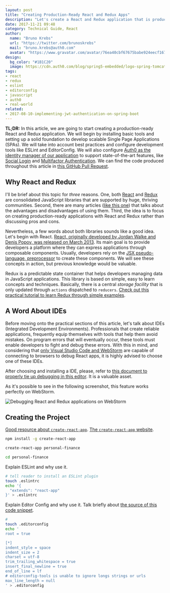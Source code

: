 ```yaml
---
layout: post
title: "Creating Production-Ready React and Redux Apps"
description: "Let's create a React and Redux application that is production-ready. We will rely on best-practices and address security from the beginning to achieve this."
date: 2017-11-21 09:48
category: Technical Guide, React
author:
  name: "Bruno Krebs"
  url: "https://twitter.com/brunoskrebs"
  mail: "bruno.krebs@auth0.com"
  avatar: "https://www.gravatar.com/avatar/76ea40cbf67675babe924eecf167b9b8?s=60"
design:
  bg_color: "#1B1C20"
  image: https://cdn.auth0.com/blog/spring5-embedded/logo-spring-tomcat-gradle.png
tags:
- react
- redux
- eslint
- editorconfig
- javascript
- auth0
- real-world
related:
- 2017-08-10-implementing-jwt-authentication-on-spring-boot
---
```


**TL;DR:** In this article, we are going to start creating a production-ready React and Redux application. We will begin by installing basic tools and setting up a solid foundation to develop scalable Single Page Applications (SPAs). We will take into account best practices and configure development tools like ESLint and EditorConfig. We will also configure [Auth0 as the identity manager of our application](https://auth0.com/user-management) to support state-of-the-art features, like [Social Login](https://auth0.com/learn/social-login/) and [Multifactor Authentication](https://auth0.com/learn/multifactor-authentication/). We can find the code produced throughout this article in [this GitHub Pull Request](https://github.com/auth0-blog/real-world-react-redux/pull/1).

## Why React and Redux

I'll be brief about this topic for _three_ reasons. One, both [React](https://github.com/facebook/react) and [Redux](https://github.com/reactjs/redux) are consolidated JavaScript libraries that are supported by huge, thriving communities. Second, there are many articles ([like this one](https://www.madetech.com/blog/the-pros-and-cons-of-react-plus-redux)) that talks about the advantages and disadvantages of using them. Third, the idea is to focus on creating production-ready applications with React and Redux rather than discussing pros and cons.

Nevertheless, a few words about both libraries sounds like a good idea. Let's begin with React. [React, originally developed by Jordan Walke and Denis Popov, was released on March 2013](https://en.wikipedia.org/wiki/React_\(JavaScript_library\)#History). Its main goal is to provide developers a platform where they can express applications through composable components. Usually, developers rely on the [JSX pseudo-language, preprocessor](https://reactjs.org/docs/jsx-in-depth.html) to create these components. We will see these concepts in action, but previous knowledge would be valuable.

Redux is a predictable state container that helps developers managing data in JavaScript applications. This library is based on simple, easy to learn concepts and techniques. Basically, there is a central _storage facility_ that is only updated through `actions` dispatched to `reducers`. [Check out this practical tutorial to learn Redux through simple examples](https://auth0.com/blog/redux-in-action).

## A Word About IDEs

Before moving onto the practical sections of this article, let's talk about IDEs (Integrated Development Environments). Professionals that create reliable applications, frequently equip themselves with tools that help them avoid mistakes. On program errors that will eventually occur, these tools must enable developers to fight and debug these errors. With this in mind, and considering that [only Visual Studio Code and WebStorm](https://github.com/facebookincubator/create-react-app/blob/master/packages/react-scripts/template/README.md#debugging-in-the-editor) are capable of connecting to browsers to debug React apps, it is highly advised to choose one of these IDEs.

After choosing and installing a IDE, please, refer to [this document to properly tie up debugging in this editor](https://github.com/facebookincubator/create-react-app/blob/master/packages/react-scripts/template/README.md#debugging-in-the-editor). It is a valuable asset.

As it's possible to see in the following screenshot, this feature works perfectly on WebStorm.

![Debugging React and Redux applications on WebStorm](https://cdn.auth0.com/blog/react-redux-app/debugging-with-webstorm.png)

## Creating the Project

[Good resource about `create-react-app`](https://github.com/facebookincubator/create-react-app/tree/master/packages/react-scripts/template). [The `create-react-app` website](https://github.com/facebookincubator/create-react-app).

```bash
npm install -g create-react-app

create-react-app personal-finance

cd personal-finance

```

Explain ESLint and why use it.

```bash
# tell reader to install an ESLint plugin
touch .eslintrc
echo '{
  "extends": "react-app"
}' > .eslintrc
```

Explain Editor Config and why use it. Talk briefly about [the source of this code snippet](https://github.com/airbnb/javascript).

```bash
#
touch .editorconfig
echo '
root = true

[*]
indent_style = space
indent_size = 2
charset = utf-8
trim_trailing_whitespace = true
insert_final_newline = true
end_of_line = lf
# editorconfig-tools is unable to ignore longs strings or urls
max_line_length = null
' > .editorconfig
```
